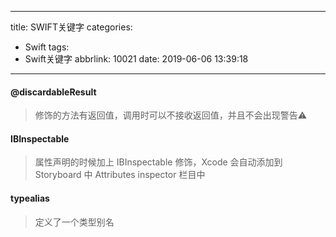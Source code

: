 
---
title: SWIFT关键字
categories:
  - Swift
tags:
  - Swift关键字
abbrlink: 10021
date: 2019-06-06 13:39:18
---

#### @discardableResult
  > 修饰的方法有返回值，调用时可以不接收返回值，并且不会出现警告⚠️

#### IBInspectable
  > 属性声明的时候加上 IBInspectable 修饰，Xcode 会自动添加到 Storyboard 中 Attributes inspector 栏目中
  
#### typealias
   > 定义了一个类型别名
